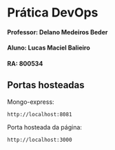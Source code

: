 # Prática DevOps 

#### Professor: Delano Medeiros Beder
#### Aluno: Lucas Maciel Balieiro	
#### RA: 800534

## Portas hosteadas

Mongo-express:

	http://localhost:8081

Porta hosteada da página:

	http://localhost:3000
